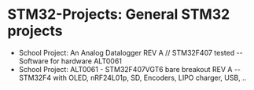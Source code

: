 # STM32-Projects: General STM32 projects

* School Project: An Analog Datalogger REV A // STM32F407 tested -- Software for hardware ALT0061
* School Project: ALT0061 - STM32F407VGT6 bare breakout REV A -- STM32F4 with OLED, nRF24L01p, SD, Encoders, LIPO charger, USB, ..

